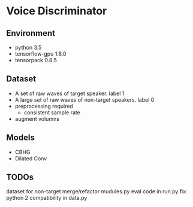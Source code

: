 # Voice Discriminator
## Environment
* python 3.5
* tensorflow-gpu 1.8.0
* tensorpack 0.8.5

## Dataset
* A set of raw waves of target speaker. label 1
* A large set of raw waves of non-target speakers. label 0
* preprocessing required
  * consistent sample rate
* augment volumns
  
## Models
* CBHG
* Dilated Conv

## TODOs
dataset for non-target
merge/refactor mudules.py
eval code in run.py
fix: python 2 compatibility in data.py
